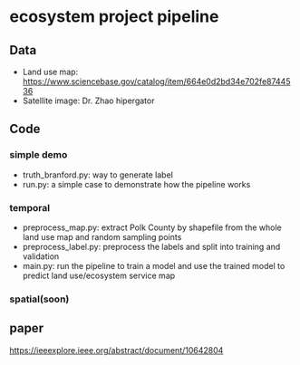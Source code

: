 # ecosystem project pipeline

## Data
- Land use map: https://www.sciencebase.gov/catalog/item/664e0d2bd34e702fe8744536
- Satellite image: Dr. Zhao hipergator

## Code
### simple demo
- truth_branford.py: way to generate label
- run.py: a simple case to demonstrate how the pipeline works
  
### temporal
- preprocess_map.py: extract Polk County by shapefile from the whole land use map and random sampling points
- preprocess_label.py: preprocess the labels and split into training and validation
- main.py: run the pipeline to train a model and use the trained model to predict land use/ecosystem service map

### spatial(soon)

## paper
https://ieeexplore.ieee.org/abstract/document/10642804

